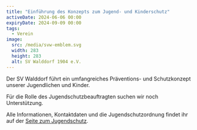 ```yaml
---
title: "Einführung des Konzepts zum Jugend- und Kinderschutz"
activeDate: 2024-06-06 00:00
expiryDate: 2024-09-09 00:00
tags:
  - Verein
image:
  src: /media/svw-emblem.svg
  width: 283
  height: 283
  alt: SV Walddorf 1904 e.V.
---
```

Der SV Walddorf führt ein umfangreiches Präventions- und Schutzkonzept unserer Jugendlichen und Kinder.

Für die Rolle des Jugendschutzbeauftragten suchen wir noch Unterstützung.

Alle Informationen, Kontaktdaten und die Jugendschutzordnung findet ihr auf der [Seite zum Jugendschutz](/verein/jugendschutz).
